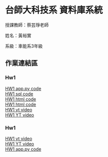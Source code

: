 # 台師大科技系 資料庫系統
授課教師：蔡芸琤老師

姓名：黃裕實   

系級：車能系3年級  

## 作業連結區  
### Hw1
[HW1 app.py code](https://github.com/lestonedddd/database/blob/main/app.py)<br>
[HW1 sql code](https://github.com/lestonedddd/database/blob/main/HW1.sql)<br>
[HW1 html code](https://github.com/lestonedddd/database/blob/main/index.html)<br>
[HW1 html code](https://github.com/lestonedddd/database/blob/main/add.html     )<br>
[HW1 yt video](https://youtu.be/A3A3ZbQJy3E)<br>
[HW1 YT video](https://youtu.be/A3A3ZbQJy3E)
### Hw1
[HW1 yt video](https://youtu.be/WRxgGbOrROU)<br>
[HW1 YT video](https://youtu.be/WRxgGbOrROU)<br>
[HW1 app.py code](https://github.com/lestonedddd/database/blob/main/app.py)<br>

